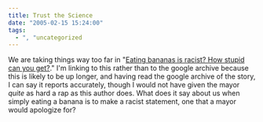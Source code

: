 ```yaml
---
title: Trust the Science
date: "2005-02-15 15:24:00"
tags:
  - ", "uncategorized
---
```

We are taking things way too far in "<a href="http://mhking.mu.nu/archives/067455.php">Eating bananas is
racist? How stupid can you get?</a>." I'm linking to this rather
than to the google archive because this is likely to be up longer,
and having read the google archive of the story, I can say it reports
accurately, though I would not have given the mayor <em>quite</em>
as hard a rap as this author does.  What does it say about us when
simply eating a banana is to make a racist statement, one that a
mayor would apologize for?

